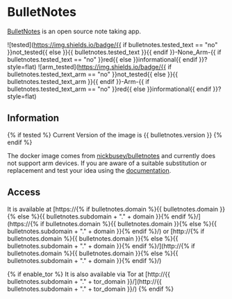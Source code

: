 # BulletNotes

[BulletNotes](https://github.com/Vivumlab/BulletNotes/) is an open source note taking app.

![tested](https://img.shields.io/badge/{{ if bulletnotes.tested_text == "no" }}not_tested{{ else }}{{ bulletnotes.tested_text }}{{ endif }}-None_Arm-{{ if bulletnotes.tested_text == "no" }}red{{ else }}informational{{ endif }}?style=flat)
![arm_tested](https://img.shields.io/badge/{{ if bulletnotes.tested_text_arm == "no" }}not_tested{{ else }}{{ bulletnotes.tested_text_arm }}{{ endif }}-Arm-{{ if bulletnotes.tested_text_arm == "no" }}red{{ else }}informational{{ endif }}?style=flat)

## Information

{% if tested %}
Current Version of the image is {{ bulletnotes.version }}
{% endif %}

The docker image comes from [nickbusey/bulletnotes](https://hub.docker.com/r/nickbusey/bulletnotes/tags)
and currently does not support arm devices.
If you are aware of a suitable substitution or replacement and test your idea using the [documentation](dev/Adding-Services.md).

## Access

It is available at [https://{% if bulletnotes.domain %}{{ bulletnotes.domain }}{% else %}{{ bulletnotes.subdomain + "." + domain }}{% endif %}/](https://{% if bulletnotes.domain %}{{ bulletnotes.domain }}{% else %}{{ bulletnotes.subdomain + "." + domain }}{% endif %}/) or [http://{% if bulletnotes.domain %}{{ bulletnotes.domain }}{% else %}{{ bulletnotes.subdomain + "." + domain }}{% endif %}/](http://{% if bulletnotes.domain %}{{ bulletnotes.domain }}{% else %}{{ bulletnotes.subdomain + "." + domain }}{% endif %}/)

{% if enable_tor %}
It is also available via Tor at [http://{{ bulletnotes.subdomain + "." + tor_domain }}/](http://{{ bulletnotes.subdomain + "." + tor_domain }}/)
{% endif %}
